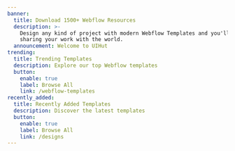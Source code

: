 ```yaml
---
banner:
  title: Download 1500+ Webflow Resources
  description: >-
    Design any kind of project with modern Webflow Templates and you'll love
    sharing your work with the world.
  announcement: Welcome to UIHut
trending:
  title: Trending Templates
  description: Explore our top Webflow templates
  button:
    enable: true
    label: Browse All
    link: /webflow-templates
recently_added:
  title: Recently Added Templates
  description: Discover the latest templates
  button:
    enable: true
    label: Browse All
    link: /designs
---
```

